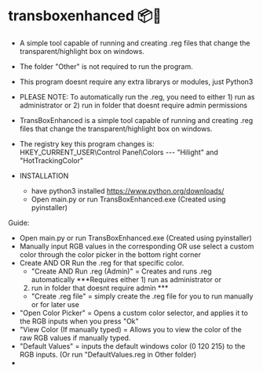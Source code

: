 # transboxenhanced 📦🎨
- A simple tool capable of running and creating .reg files that change the transparent/highlight box on windows.

- The folder "Other" is not required to run the program.

- This program doesnt require any extra librarys or modules, just Python3 

- PLEASE NOTE: To automatically run the .reg, you need to either 1) run as administrator or 2) run in folder that doesnt require admin 
	permissions

- TransBoxEnhanced is a simple tool capable of running and creating .reg files that change the transparent/highlight box
	on windows. 

- The registry key this program changes is: HKEY_CURRENT_USER\Control Panel\Colors --- "Hilight" and "HotTrackingColor"
‎ 
‎ 
‎ 
‎ 
‎ 
‎ 


- INSTALLATION
	- have python3 installed https://www.python.org/downloads/
	- Open main.py or run TransBoxEnhanced.exe (Created using pyinstaller) 
‎ 
‎ 
‎ 
‎ 
	
Guide: 
‎ 
- Open main.py or run TransBoxEnhanced.exe (Created using pyinstaller) 
‎ 
- Manually input RGB values in the corresponding OR use select a custom color through the color picker in the bottom 
	right corner
‎ 
- Create AND OR Run the .reg for that specific color. 
   - "Create AND Run .reg (Admin)" = Creates and runs .reg automatically ***Requires either 1) run as administrator or 
	2) run in folder that doesnt require admin ***
   - "Create .reg file" = simply create the .reg file for you to run manually or for later use 
‎ 
‎ 
- "Open Color Picker" = Opens a custom color selector, and applies it to the RGB inputs when you press "Ok"
‎ 
‎ 
- "View Color (If manually typed) = Allows you to view the color of the raw RGB values if manually typed.
‎ 
- "Default Values" = inputs the default windows color (0 120 215) to the RGB inputs. (Or run "DefaultValues.reg in Other folder)
‎ 
- 

